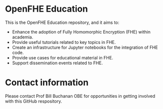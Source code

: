 # OpenFHE Education
This is the OpenFHE Education repository, and it aims to:

* Enhance the adoption of Fully Homomorphic Encryption (FHE) within academia.
* Provide useful tutorials related to key topics in FHE.
* Create an infrastructure for Jupyter notebooks for the integration of FHE code.
* Provide use cases for educational material in FHE.
* Support dissemination events related to FHE.

# Contact information
Please contact Prof Bill Buchanan OBE for opportunities in getting involved with this GitHub respository.
